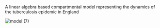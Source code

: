 

A linear algebra based compartmental model representing the dynamics of the tuberculosis epidemic in England

![model (7)](https://github.com/isa-a/tuberculosis/assets/65556208/49e8b28c-cdf0-4578-b04c-01556ed104ac)
